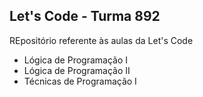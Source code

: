## Let's Code - Turma 892

REpositório referente às aulas da Let's Code

- Lógica de Programação I
- Lógica de Programação II
- Técnicas de Programação I